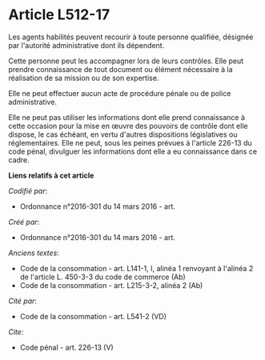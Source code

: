 # Article L512-17

Les agents habilités peuvent recourir à toute personne qualifiée, désignée par l'autorité administrative dont ils dépendent.

Cette personne peut les accompagner lors de leurs contrôles. Elle peut prendre connaissance de tout document ou élément
nécessaire à la réalisation de sa mission ou de son expertise.

Elle ne peut effectuer aucun acte de procédure pénale ou de police administrative.

Elle ne peut pas utiliser les informations dont elle prend connaissance à cette occasion pour la mise en œuvre des pouvoirs
de contrôle dont elle dispose, le cas échéant, en vertu d'autres dispositions législatives ou réglementaires. Elle ne peut,
sous les peines prévues à l'article 226-13 du code pénal, divulguer les informations dont elle a eu connaissance dans ce
cadre.

**Liens relatifs à cet article**

_Codifié par_:

  - Ordonnance n°2016-301 du 14 mars 2016 - art.

_Créé par_:

  - Ordonnance n°2016-301 du 14 mars 2016 - art.

_Anciens textes_:

  - Code de la consommation - art. L141-1, I, alinéa 1 renvoyant à l'alinéa 2 de l'article L. 450-3-3 du code de commerce (Ab)
  - Code de la consommation - art. L215-3-2, alinéa 2 (Ab)

_Cité par_:

  - Code de la consommation - art. L541-2 (VD)

_Cite_:

  - Code pénal - art. 226-13 (V)
